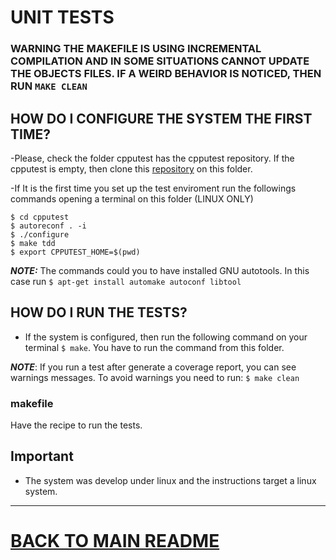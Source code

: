 # UNIT TESTS

### WARNING THE MAKEFILE IS USING INCREMENTAL COMPILATION AND IN SOME SITUATIONS CANNOT UPDATE THE OBJECTS FILES. IF A WEIRD BEHAVIOR IS NOTICED, THEN RUN `MAKE CLEAN`
## HOW DO I CONFIGURE THE SYSTEM THE FIRST TIME?

-Please, check the folder cpputest has the cpputest repository. If the cpputest is empty, then clone this [repository](https://github.com/aralce/cpputest) on this folder.  
  
-If It is the first time you set up the test enviroment run the followings commands opening a terminal on this folder (LINUX ONLY)  
```
$ cd cpputest  
$ autoreconf . -i  
$ ./configure  
$ make tdd  
$ export CPPUTEST_HOME=$(pwd)  
```
***NOTE:*** The commands could you to have installed GNU autotools. In this case run `$ apt-get install automake autoconf libtool`

## HOW DO I RUN THE TESTS?
- If the system is configured, then run the following command on your terminal `$ make`. You have to run the command from this folder.

  
***NOTE***: If you run a test after generate a coverage report, you can see warnings messages. To avoid warnings you need to run: `$ make clean`
  
### makefile  
Have the recipe to run the tests.

## Important
- The system was develop under linux and the instructions target a linux system.

-----------------------------------------------------------------------------------------
# [BACK TO MAIN README](https://github.com/DroneBois/SmartBattery/blob/develop/README.md)
